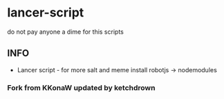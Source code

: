 # lancer-script

do not pay anyone a dime for this scripts

## INFO
* Lancer script - for more salt and meme install robotjs -> nodemodules

### Fork from KKonaW updated by ketchdrown
